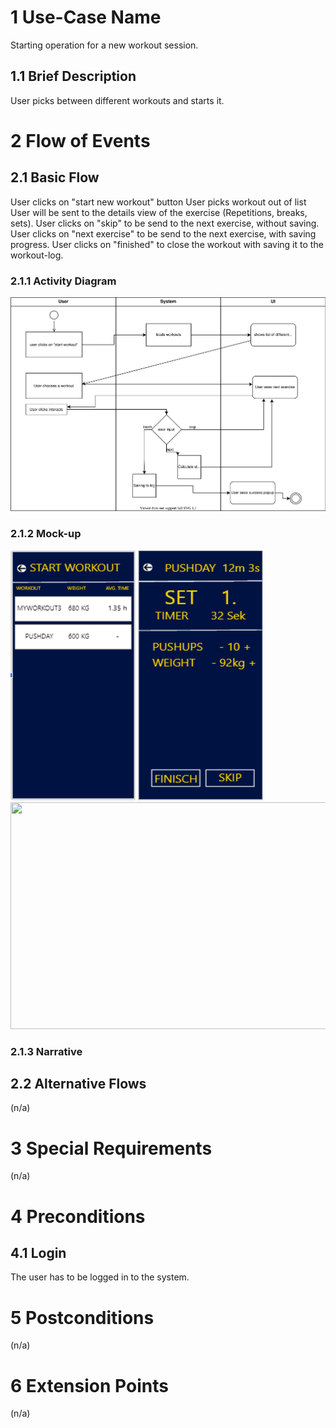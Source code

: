 # 1 Use-Case Name
Starting operation for a new workout session.

## 1.1 Brief Description
User picks between different workouts and starts it.


# 2 Flow of Events
## 2.1 Basic Flow
User clicks on "start new workout" button
User picks workout out of list
User will be sent to the details view of the exercise (Repetitions, breaks, sets). 
User clicks on "skip" to be send to the next exercise, without saving.
User clicks on "next exercise" to be send to the next exercise, with saving progress.
User clicks on "finished" to close the workout with saving it to the workout-log.


### 2.1.1 Activity Diagram
![Organization Application Activity Diagram](./training.svg)

### 2.1.2 Mock-up
<img src="https://github.com/DHBW-TrainingApp/Blog/blob/main/bilder/StartWorkout1.PNG" width="200" height="400" />
<img src="https://github.com/DHBW-TrainingApp/Blog/blob/main/bilder/StartWorkout2.PNG"  width="200" height="400" />

<img src="https://github.com/DHBW-TrainingApp/Blog/docs/UCs/featureTraining.PNG" width="521" height="363" />


### 2.1.3 Narrative


## 2.2 Alternative Flows
(n/a)

# 3 Special Requirements
(n/a)

# 4 Preconditions
## 4.1 Login
The user has to be logged in to the system.

# 5 Postconditions
(n/a)
 
# 6 Extension Points
(n/a)

